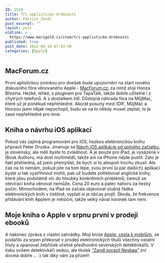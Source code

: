 ```yaml
---
ID: 2519
title: Tři applistické drobnosti
author: Patrick Zandl
post_excerpt: ""
layout: post
oldlink: >
  https://www.marigold.cz/item/tri-applisticke-drobnosti
published: true
post_date: 2012-09-18 07:43:50
categories: [Apple]
---
```

<h2> MacForum.cz</h2>

<p>První aplistickou zmínkou pro dnešek bude upozornění na start nového diskusního fóra věnovaného Apple - <a href="http://www.macforum.cz" target="_self" title="">MacForum.cz</a>, za nímž stojí Honza Březina. Hezké, lehké, s pluginem pro TapaTalk, takže dobře užitelné i z chytrých telefonů. A s dostatkem lidí. Důstojná náhrada fóra na MůjMac, které už je poněkud nepřehledné. Akorát posuny mezi IDIF, MůjMac a Honzou jsem  nějak nepochopil, budu se na to někdy muset zeptat, to je zase nepřehledné pro mne.</p>


<h2>Kniha o návrhu iOS aplikací</h2>

<p>Pokud vás zajímá programování pro iOS, hezkou elektronickou knihu připravil Peter Druska. Jmenuje se <a href="http://itunes.apple.com/sk/book/navrh-ios-aplikacie-od-uplneho/id551958666?mt=11" target="_self" title="">Návrh iOS aplikácie od úplného začiatku</a>, je slovensky, ale měli byste to zvládnout. A je pouze pro iPad, je vysázená v iBook Authoru, má dost multimédií, takže ani na iPhone nejde pustit. Zato je fakt přehledná, až jsem přemýšlel, že bych si to alespoň trochu zkusil. Ale čas na to nemám, pokud jste na tom lépe, svou první (a pár dalších) aplikací byste si tak vystřihnout mohli, pak už budete potřebovat anglické knihy, které jdou podstatně víc do hloubky konkrétních problémů, čemuž se otevírací kniha věnovat nemůže. Cena 20 euro a palec nahoru za hezký počin. Mimochodem, na iPad se začala objevovat slušná řádka elektronických knih v češtině, vyplatí si je občas projít. Škoda, že frekvence přidávání knih Applem je měsíční, takže velký nával novinek tam není. </p>


<h2> Moje kniha o Apple v srpnu první v prodeji ebooků</h2>

<p>A nakonec zpráva z vlastní zahrádky. Mojí knize <a href="http://www.zandl.cz/knihy/apple-cesta-k-mobilum/" target="_self" title="">Apple: cesta k mobilům</a>, se podařilo za srpen překonat v prodeji elektronických titulů všechny ostatní tituly a opanovat žebříček včetně předhonění severských detektivkářů. V tisku ovšem detektivkáři vedou, ale titulek <a href="http://www.lupa.cz/zpravicky/zebricek-nejprodavanejsich-e-knih-za-srpen-zandl-porazil-nesboa/" target="_self" title="">“Zandl porazil Nesbøa”</a> zní docela dobře … :) tak díky vám za přízeň!</p>


<p>&nbsp;</p>
